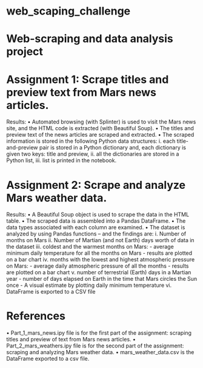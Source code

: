 # web_scaping_challenge
# Web-scraping and data analysis project

# Assignment 1: Scrape titles and preview text from Mars news articles.

Results:
•	Automated browsing (with Splinter) is used to visit the Mars news site, and the HTML code is extracted (with Beautiful Soup). 
•	The titles and preview text of the news articles are scraped and extracted. 
•	The scraped information is stored in the following Python data structures:
i.	each title-and-preview pair is stored in a Python dictionary and, each dictionary is given two keys: title and preview,
ii.	all the dictionaries are stored in a Python list,
iii.	list is printed in the notebook.

# Assignment 2: Scrape and analyze Mars weather data.

Results:
•	A Beautiful Soup object is used to scrape the data in the HTML table.
•	The scraped data is assembled into a Pandas DataFrame.
•	The data types associated with each column are examined.
•	The dataset is analyzed by using Pandas functions – and the findings are:
i.	Number of months on Mars
ii.	Number of Martian (and not Earth) days worth of data in the dataset
iii.	coldest and the warmest months on Mars:
      - average minimum daily temperature for all the months on Mars
      - results are plotted on a bar chart
iv.	months with the lowest and highest atmospheric pressure on Mars:
      - average daily atmospheric pressure of all the months
      - results are plotted on a bar chart
v.	number of terrestrial (Earth) days in a Martian year
     - number of days elapsed on Earth in the time that Mars circles the Sun once
     - A visual estimate by plotting daily minimum temperature 
vi.	DataFrame is exported to a CSV file

# References
•	Part_1_mars_news.ipy file is for the first part of the assignment: scraping titles and preview of text from Mars news articles.
•	Part_2_mars_weathers.ipy file is for the second part of the assignment: scraping and analyzing Mars weather data.
•	mars_weather_data.csv is the DataFrame exported to a csv file.


